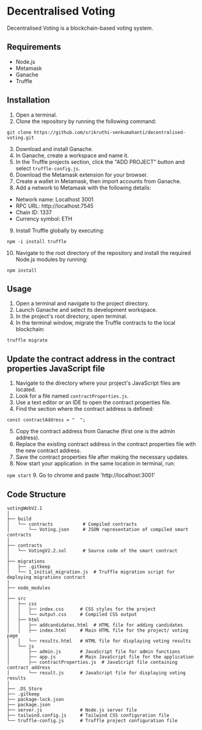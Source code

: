 # Decentralised Voting

Decentralised Voting is a blockchain-based voting system.

## Requirements

- Node.js
- Metamask
- Ganache
- Truffle

## Installation

1. Open a terminal.
2. Clone the repository by running the following command:


  `git clone https://github.com/srikruthi-venkumahanti/decentralised-voting.git`

3. Download and install Ganache.
4. In Ganache, create a workspace and name it.
5. In the Truffle projects section, click the "ADD PROJECT" button and select `truffle-config.js`.
6. Download the Metamask extension for your browser.
7. Create a wallet in Metamask, then import accounts from Ganache.
8. Add a network to Metamask with the following details:
- Network name: Localhost 3001
- RPC URL: http://localhost:7545
- Chain ID: 1337
- Currency symbol: ETH

9. Install Truffle globally by executing:

`npm -i install truffle` 

10. Navigate to the root directory of the repository and install the required Node.js modules by running:

`npm install`

## Usage

1. Open a terminal and navigate to the project directory.
2. Launch Ganache and select its development workspace.
3. In the project's root directory, open terminal.
4. In the terminal window, migrate the Truffle contracts to the local blockchain:

`truffle migrate`

## Update the contract address in the contract properties JavaScript file

1. Navigate to the directory where your project's JavaScript files are located.
2. Look for a file named `contractProperties.js`.
3. Use a text editor or an IDE to open the contract properties file.
4. Find the section where the contract address is defined:

  `const contractAddress = "  ";`
  
5. Copy the contract address from Ganache (first one is the admin address).
6. Replace the existing contract address in the contract properties file with the new contract address.
7. Save the contract properties file after making the necessary updates.
8. Now start your application. in the same location in terminal, run:

`npm start`
9. Go to chrome and paste 'http://localhost:3001'

## Code Structure

```
votingWebV2.1
│
├── build
│   └── contracts           # Compiled contracts
│       └── Voting.json     # JSON representation of compiled smart contracts
│
├── contracts
│   └── VotingV2.2.sol      # Source code of the smart contract
│
├── migrations
│   ├── .gitkeep           
│   └── 1_initial_migration.js  # Truffle migration script for deploying migrations contract
│
├── node_modules            
│
├── src
│   ├── css
│   │   ├── index.css      # CSS styles for the project
│   │   └── output.css     # Compiled CSS output
│   ├── html
│   │   ├── addcandidates.html  # HTML file for adding candidates
│   │   ├── index.html     # Main HTML file for the project/ voting page
│   │   └── results.html   # HTML file for displaying voting results
│   └── js
│       ├── admin.js       # JavaScript file for admin functions
│       ├── app.js         # Main JavaScript file for the application
│       ├── contractProperties.js  # JavaScript file containing contract address
│       └── result.js      # JavaScript file for displaying voting results
│
├── .DS_Store              
├── .gitkeep               
├── package-lock.json      
├── package.json           
├── server.js              # Node.js server file
├── tailwind.config.js     # Tailwind CSS configuration file
└── truffle-config.js      # Truffle project configuration file
```


